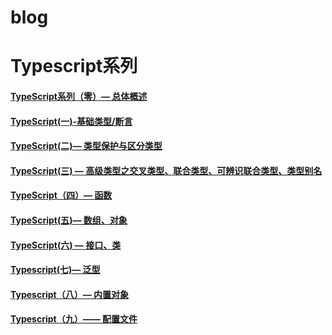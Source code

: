 # blog

# Typescript系列
#### [TypeScript系列（零）— 总体概述](https://github.com/LightXJ/blog/issues/40)
#### [TypeScript(一)-基础类型/断言](https://github.com/LightXJ/blog/issues/41)
#### [TypeScript(二)— 类型保护与区分类型](https://github.com/LightXJ/blog/issues/42)
#### [TypeScript(三) — 高级类型之交叉类型、联合类型、可辨识联合类型、类型别名](https://github.com/LightXJ/blog/issues/43)
#### [TypeScript（四）— 函数](https://github.com/LightXJ/blog/issues/44)
#### [TypeScript(五)— 数组、对象](https://github.com/LightXJ/blog/issues/45)
#### [TypeScript(六) — 接口、类](https://github.com/LightXJ/blog/issues/46)
#### [Typescript(七)— 泛型](https://github.com/LightXJ/blog/issues/53)
#### [Typescript（八）— 内置对象](https://github.com/LightXJ/blog/issues/54)
#### [Typescript（九）—— 配置文件](https://github.com/LightXJ/blog/issues/60)
